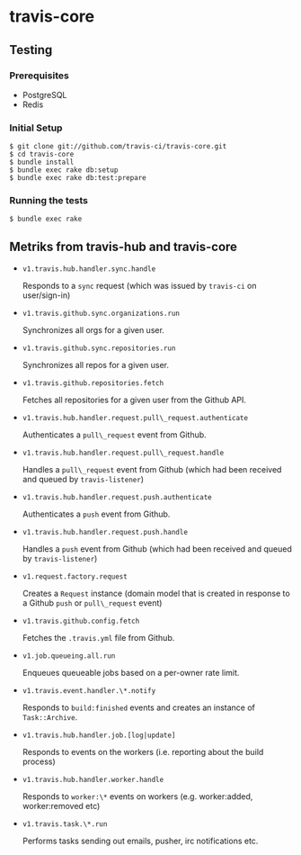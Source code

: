 # travis-core

## Testing
### Prerequisites
* PostgreSQL
* Redis

### Initial Setup
```
$ git clone git://github.com/travis-ci/travis-core.git
$ cd travis-core
$ bundle install
$ bundle exec rake db:setup
$ bundle exec rake db:test:prepare

```

### Running the tests
```
$ bundle exec rake
```

## Metriks from travis-hub and travis-core

* `v1.travis.hub.handler.sync.handle`

  Responds to a `sync` request (which was issued by `travis-ci` on user/sign-in)

* `v1.travis.github.sync.organizations.run`

  Synchronizes all orgs for a given user.

* `v1.travis.github.sync.repositories.run`

  Synchronizes all repos for a given user.

* `v1.travis.github.repositories.fetch`

  Fetches all repositories for a given user from the Github API.

* `v1.travis.hub.handler.request.pull\_request.authenticate`

  Authenticates a `pull\_request` event from Github.

* `v1.travis.hub.handler.request.pull\_request.handle`

  Handles a `pull\_request` event from Github (which had been received and queued by `travis-listener`)

* `v1.travis.hub.handler.request.push.authenticate`

  Authenticates a `push` event from Github.

* `v1.travis.hub.handler.request.push.handle`

  Handles a `push` event from Github (which had been received and queued by `travis-listener`)

* `v1.request.factory.request`

  Creates a `Request` instance (domain model that is created in response to a Github `push` or `pull\_request` event)

* `v1.travis.github.config.fetch`

  Fetches the `.travis.yml` file from Github.

* `v1.job.queueing.all.run`

  Enqueues queueable jobs based on a per-owner rate limit.

* `v1.travis.event.handler.\*.notify`

  Responds to `build:finished` events and creates an instance of `Task::Archive`.

* `v1.travis.hub.handler.job.[log|update]`

  Responds to events on the workers (i.e. reporting about the build process)

* `v1.travis.hub.handler.worker.handle`

  Responds to `worker:\*` events on workers (e.g. worker:added, worker:removed etc)

* `v1.travis.task.\*.run`

  Performs tasks sending out emails, pusher, irc notifications etc.


